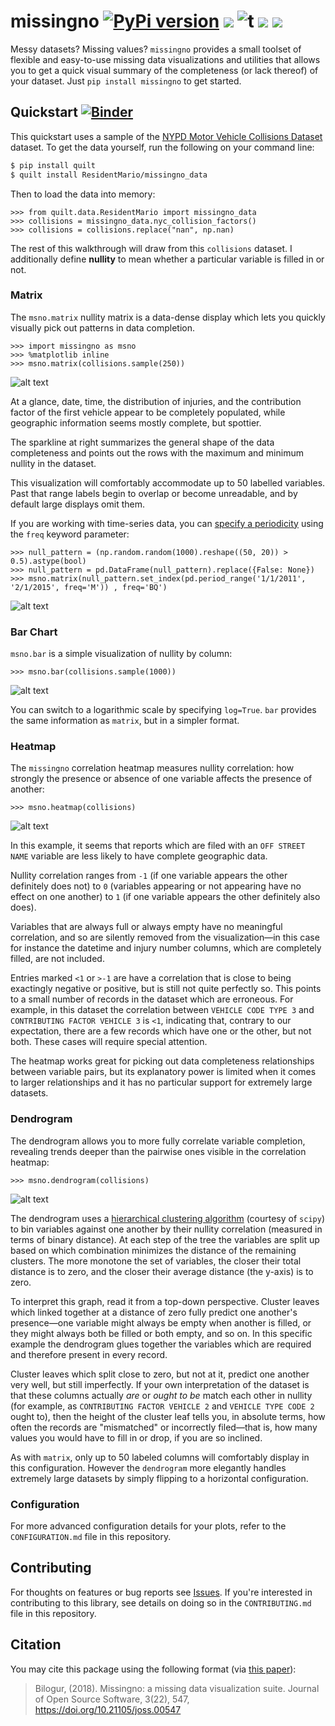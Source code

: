 # missingno [![PyPi version](https://img.shields.io/pypi/v/missingno.svg)](https://pypi.python.org/pypi/missingno/) [![](https://img.shields.io/badge/python-3.4+-blue.svg)](https://www.python.org/download/releases/3.4.0/) ![t](https://img.shields.io/badge/status-stable-green.svg) [![](https://img.shields.io/github/license/ResidentMario/missingno.svg)](https://github.com/ResidentMario/missingno/blob/master/LICENSE.md) [![](https://img.shields.io/badge/doi-10.21105/joss.00547+-blue.svg)](https://joss.theoj.org/papers/10.21105/joss.00547)

Messy datasets? Missing values? `missingno` provides a small toolset of flexible and easy-to-use missing data
visualizations and utilities that allows you to get a quick visual summary of the completeness (or lack thereof) of your dataset. Just `pip install missingno` to get started.

## Quickstart [![Binder](https://mybinder.org/badge.svg)](https://mybinder.org/v2/gh/ResidentMario/missingno/master?filepath=QuickStart.ipynb)
This quickstart uses a sample of the [NYPD Motor Vehicle Collisions Dataset](https://data.cityofnewyork.us/Public-Safety/NYPD-Motor-Vehicle-Collisions/h9gi-nx95) 
dataset. To get the data yourself, run the following on your command line:

```sh
$ pip install quilt
$ quilt install ResidentMario/missingno_data
```

Then to load the data into memory:

    >>> from quilt.data.ResidentMario import missingno_data
    >>> collisions = missingno_data.nyc_collision_factors()
    >>> collisions = collisions.replace("nan", np.nan)

The rest of this walkthrough will draw from this `collisions` dataset. I additionally define **nullity** to mean whether a particular variable is filled in or not.

### Matrix

The `msno.matrix` nullity matrix is a data-dense display which lets you quickly visually pick out patterns in
 data completion.

    >>> import missingno as msno
    >>> %matplotlib inline
    >>> msno.matrix(collisions.sample(250))

![alt text][two_hundred_fifty]

[two_hundred_fifty]: https://i.imgur.com/gWuXKEr.png

At a glance, date, time, the distribution of injuries, and the contribution factor of the first vehicle appear to be completely populated, while geographic information seems mostly complete, but spottier.

The sparkline at right summarizes the general shape of the data completeness and points out the rows with the maximum and minimum nullity in the dataset.

This visualization will comfortably accommodate up to 50 labelled variables. Past that range labels begin to overlap or become unreadable, and by default large displays omit them.

<!--
    >>> msno.matrix(housing.sample(250))

![alt text][large_matrix]

[large_matrix]: http://i.imgur.com/yITFVju.png
-->

If you are working with time-series data, you can [specify a periodicity](http://pandas.pydata.org/pandas-docs/stable/timeseries.html#timeseries-offset-aliases)
using the `freq` keyword parameter:

    >>> null_pattern = (np.random.random(1000).reshape((50, 20)) > 0.5).astype(bool)
    >>> null_pattern = pd.DataFrame(null_pattern).replace({False: None})
    >>> msno.matrix(null_pattern.set_index(pd.period_range('1/1/2011', '2/1/2015', freq='M')) , freq='BQ')

![alt text][ts_matrix]

[ts_matrix]: https://i.imgur.com/VLvWpsV.png

### Bar Chart

`msno.bar` is a simple visualization of nullity by column:

    >>> msno.bar(collisions.sample(1000))

![alt text][bar]

[bar]: https://i.imgur.com/2BxEfOr.png

You can switch to a logarithmic scale by specifying `log=True`. `bar` provides the same information as `matrix`, but in a simpler format.

### Heatmap

The `missingno` correlation heatmap measures nullity correlation: how strongly the presence or absence of one variable affects the presence of another:

    >>> msno.heatmap(collisions)

![alt text][heatmap]

[heatmap]: https://i.imgur.com/JalSKyE.png

In this example, it seems that reports which are filed with an `OFF STREET NAME` variable are less likely to have complete geographic data.

Nullity correlation ranges from `-1` (if one variable appears the other definitely does not) to `0` (variables appearing or not appearing have no effect on one another) to `1` (if one variable appears the other definitely also does).

Variables that are always full or always empty have no meaningful correlation, and so are silently removed from the visualization&mdash;in this case for instance the datetime and injury number columns, which are completely filled, are not included.

Entries marked `<1` or `>-1` are have a correlation that is close to being exactingly negative or positive, but is still not quite perfectly so. This points to a small number of records in the dataset which are erroneous. For example, in this dataset the correlation between `VEHICLE CODE TYPE 3` and `CONTRIBUTING FACTOR VEHICLE 3` is `<1`, indicating that, contrary to our expectation, there are a few records which have one or the other, but not both. These cases will require special attention.

The heatmap works great for picking out data completeness relationships between variable pairs, but its explanatory power is limited when it comes to larger relationships and it has no particular support for extremely large datasets.


### Dendrogram

The dendrogram allows you to more fully correlate variable completion, revealing trends deeper than the pairwise ones visible in the correlation heatmap:

    >>> msno.dendrogram(collisions)

![alt text][dendrogram]

[dendrogram]: https://i.imgur.com/oIiR4ct.png

The dendrogram uses a [hierarchical clustering algorithm](http://docs.scipy.org/doc/scipy/reference/cluster.hierarchy.html)
(courtesy of `scipy`) to bin variables against one another by their nullity correlation (measured in terms of
binary distance). At each step of the tree the variables are split up based on which combination minimizes the distance of the remaining clusters. The more monotone the set of variables, the closer their total distance is to zero, and the closer their average distance (the y-axis) is to zero.

To interpret this graph, read it from a top-down perspective. Cluster leaves which linked together at a distance of zero fully predict one another's presence&mdash;one variable might always be empty when another is filled, or they might always both be filled or both empty, and so on. In this specific example the dendrogram glues together the variables which are required and therefore present in every record.

Cluster leaves which split close to zero, but not at it, predict one another very well, but still imperfectly. If your own interpretation of the dataset is that these columns actually *are* or *ought to be* match each other in nullity (for example, as `CONTRIBUTING FACTOR VEHICLE 2` and `VEHICLE TYPE CODE 2` ought to), then the height of the cluster leaf tells you, in absolute terms, how often the records are "mismatched" or incorrectly filed&mdash;that is, how many values you would have to fill in or drop, if you are so inclined.

As with `matrix`, only up to 50 labeled columns will comfortably display in this configuration. However the
`dendrogram` more elegantly handles extremely large datasets by simply flipping to a horizontal configuration.

<!--
    >>> msno.dendrogram(housing)

![alt text][large-dendrogram]

[large-dendrogram]: http://i.imgur.com/HDa06O9.png
-->

### Configuration

For more advanced configuration details for your plots, refer to the `CONFIGURATION.md` file in this repository.

## Contributing

For thoughts on features or bug reports see [Issues](https://github.com/ResidentMario/missingno/issues). If 
you're interested in contributing to this library, see details on doing so in the `CONTRIBUTING.md` file in this 
repository.

## Citation

You may cite this package using the following format (via [this paper](http://joss.theoj.org/papers/52b4115d6c03864b884fbf3334851322)):

> Bilogur, (2018). Missingno: a missing data visualization suite. Journal of Open Source Software, 3(22), 547, https://doi.org/10.21105/joss.00547
